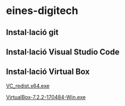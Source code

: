 # eines-digitech

## Instal·lació git

## Instal·lació Visual Studio Code

## Instal·lació Virtual Box

[VC_redist.x64.exe](https://aka.ms/vs/17/release/vc_redist.x64.exe)

[VirtualBox-7.2.2-170484-Win.exe](https://download.virtualbox.org/virtualbox/7.2.2/VirtualBox-7.2.2-170484-Win.exe)
